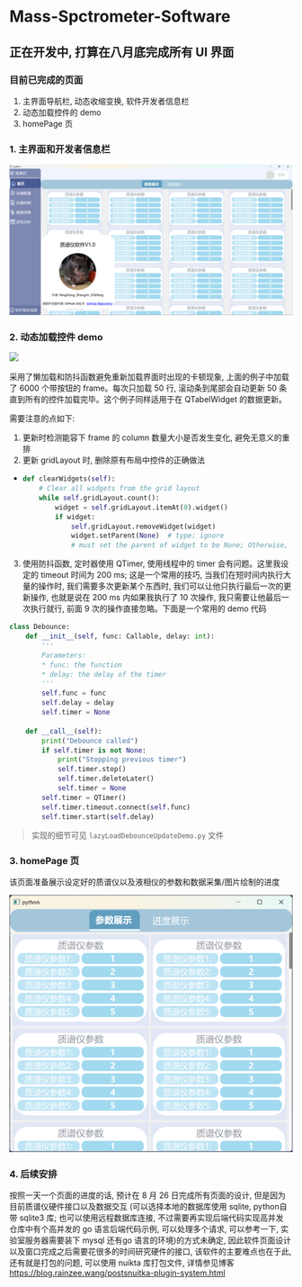 # Mass-Spctrometer-Software

## 正在开发中, 打算在八月底完成所有 UI 界面

### 目前已完成的页面
1. 主界面导航栏, 动态收缩变换, 软件开发者信息栏
2. 动态加载控件的 demo
3. homePage 页
### 1. 主界面和开发者信息栏
![](figs/主界面.png)

### 2. 动态加载控件 demo
![](figs/动态加载item.gif)

采用了懒加载和防抖函数避免重新加载界面时出现的卡顿现象, 上面的例子中加载了 $6000$ 个带按钮的 $\text{frame}$。每次只加载 $50$ 行, 滚动条到尾部会自动更新 $50$ 条直到所有的控件加载完毕。这个例子同样适用于在 $\text{QTabelWidget}$ 的数据更新。

需要注意的点如下:
1. 更新时检测能容下 $\text{frame}$ 的 $\text{column}$ 数量大小是否发生变化, 避免无意义的重排
2. 更新 $\text{gridLayout}$ 时, 删除原有布局中控件的正确做法
-   ```python    
    def clearWidgets(self):
        # Clear all widgets from the grid layout
        while self.gridLayout.count():
            widget = self.gridLayout.itemAt(0).widget()
            if widget:
                self.gridLayout.removeWidget(widget)
                widget.setParent(None)  # type: ignore  
                # must set the parent of widget to be None; Otherwise, the widgets are cascaded on the interface
3. 使用防抖函数, 定时器使用 $\text{QTimer}$, 使用线程中的 $\text{timer}$ 会有问题。这里我设定的 $\text{timeout}$ 时间为 200 ms; 这是一个常用的技巧, 当我们在短时间内执行大量的操作时, 我们需要多次更新某个东西时, 我们可以让他只执行最后一次的更新操作, 也就是说在 200 ms 内如果我执行了 10 次操作, 我只需要让他最后一次执行就行, 前面 9 次的操作直接忽略。下面是一个常用的 demo 代码
```python
class Debounce:
    def __init__(self, func: Callable, delay: int):
        '''
        Parameters:
        * func: the function
        * delay: the delay of the timer
        '''
        self.func = func
        self.delay = delay
        self.timer = None

    def __call__(self):
        print("Debounce called")
        if self.timer is not None:
            print("Stopping previous timer")
            self.timer.stop()
            self.timer.deleteLater()
            self.timer = None
        self.timer = QTimer()
        self.timer.timeout.connect(self.func)
        self.timer.start(self.delay)
```
> 实现的细节可见 `lazyLoadDebounceUpdateDemo.py` 文件

### 3. homePage 页
该页面准备展示设定好的质谱仪以及液相仪的参数和数据采集/图片绘制的进度

![](./figs/Home.png)

### 4. 后续安排

按照一天一个页面的进度的话, 预计在 8 月 26 日完成所有页面的设计, 但是因为目前质谱仪硬件接口以及数据交互 $\text{(可以选择本地的数据库使用 sqlite, python自带 sqlite3 库; }$$\text{也可以使用远程数据库连接, 不过需要再实现后端代码实现高并发}$
$\text{仓库中有个高并发的 go 语言后端代码示例, 可以处理多个请求, 可以参考一下, 实验室服务器需要装下 mysql 还有go 语言的环境)}$的方式未确定, 因此软件页面设计以及窗口完成之后需要花很多的时间研究硬件的接口, 该软件的主要难点也在于此, 还有就是打包的问题, 可以使用 nuikta 库打包文件, 详情参见博客 https://blog.rainzee.wang/postsnuitka-plugin-system.html


